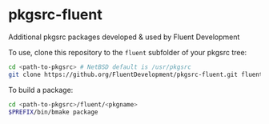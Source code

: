 # pkgsrc-fluent
Additional pkgsrc packages developed &amp; used by Fluent Development

To use, clone this repository to the `fluent` subfolder of your pkgsrc tree:
```sh
cd <path-to-pkgsrc> # NetBSD default is /usr/pkgsrc
git clone https://github.org/FluentDevelopment/pkgsrc-fluent.git fluent
```

To build a package:
```sh
cd <path-to-pkgsrc>/fluent/<pkgname>
$PREFIX/bin/bmake package
```

